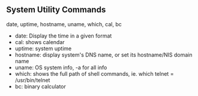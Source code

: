 ## System Utility Commands
date, uptime, hostname, uname, which, cal, bc

- date: Display the time in a given format
- cal: shows calendar
- uptime: system uptime
- hostname: display system's DNS name, or set its hostname/NIS domain name
- uname: OS system info, -a for all info
- which: shows the full path of shell commands, ie. which telnet = /usr/bin/telnet
- bc: binary calculator
